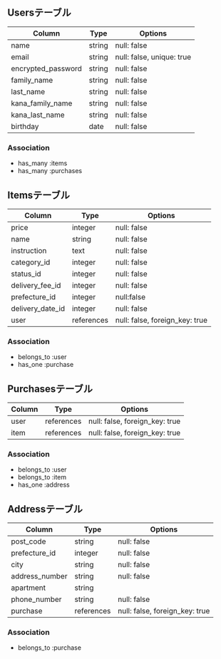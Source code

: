 ## Usersテーブル

|Column                |   Type     |Options                  |
|----------------------|------------|-------------------------|
| name                 | string     |null: false              |
| email                | string     |null: false, unique: true|
| encrypted_password   | string     |null: false              |
| family_name          | string     |null: false              |
| last_name            | string     |null: false              |
| kana_family_name     | string     |null: false              |
| kana_last_name       | string     |null: false              |
| birthday             | date       |null: false              |

### Association
- has_many :items
- has_many :purchases


## Itemsテーブル

|Column                |    Type         |Options                         |
|----------------------|-----------------|--------------------------------|
| price                | integer         |null: false                     |
| name                 | string          |null: false                     |
| instruction          | text            |null: false                     |
| category_id            | integer         |null: false                     |
| status_id            | integer         |null: false                     | 
| delivery_fee_id      | integer         |null: false                     |
| prefecture_id        | integer         |null:false                      |
| delivery_date_id      | integer         |null: false                     |
| user                 | references      |null: false, foreign_key: true  |

### Association
 - belongs_to :user
 - has_one :purchase

## Purchasesテーブル

|Column                 |    Type         | Options                         |
|-----------------------|-----------------|---------------------------------|
| user                  | references      |null: false, foreign_key: true   |
| item                  | references      |null: false, foreign_key: true   |

### Association
- belongs_to :user
- belongs_to :item
- has_one :address

## Addressテーブル

|Column                 |    Type         | Options                       |
|-----------------------|-----------------|-------------------------------|
| post_code             | string          |null: false                    |
| prefecture_id         | integer         |null: false                    |
| city                  | string          |null: false                    |
| address_number        | string          |null: false                    |
| apartment             | string          |                               |
| phone_number          | string          |null: false                    |
| purchase              | references      |null: false, foreign_key: true |

### Association
- belongs_to :purchase